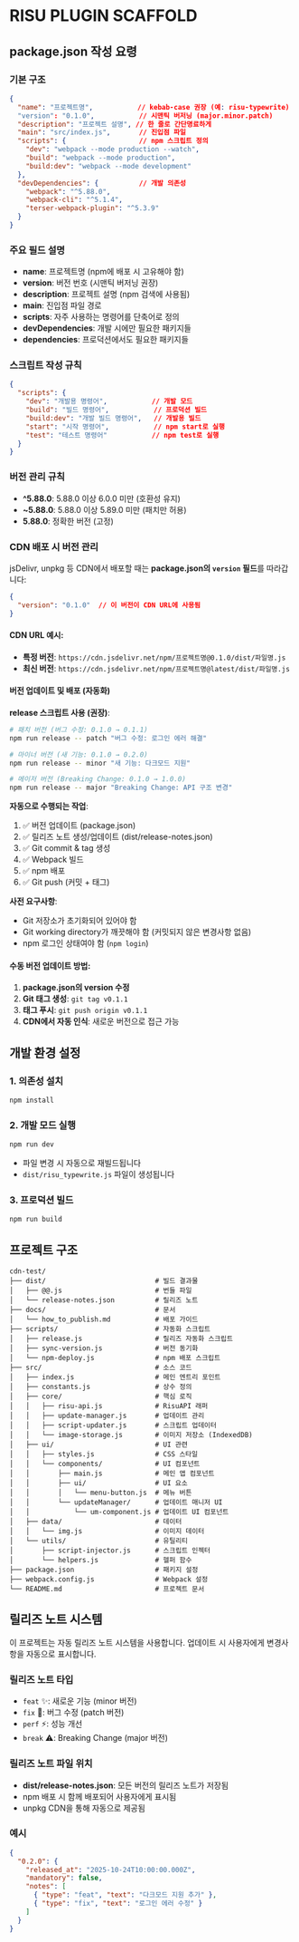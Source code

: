 # RISU PLUGIN SCAFFOLD

## package.json 작성 요령

### 기본 구조
```json
{
  "name": "프로젝트명",           // kebab-case 권장 (예: risu-typewrite)
  "version": "0.1.0",           // 시맨틱 버저닝 (major.minor.patch)
  "description": "프로젝트 설명", // 한 줄로 간단명료하게
  "main": "src/index.js",       // 진입점 파일
  "scripts": {                  // npm 스크립트 정의
    "dev": "webpack --mode production --watch",
    "build": "webpack --mode production",
    "build:dev": "webpack --mode development"
  },
  "devDependencies": {          // 개발 의존성
    "webpack": "^5.88.0",
    "webpack-cli": "^5.1.4",
    "terser-webpack-plugin": "^5.3.9"
  }
}
```

### 주요 필드 설명
- **name**: 프로젝트명 (npm에 배포 시 고유해야 함)
- **version**: 버전 번호 (시맨틱 버저닝 권장)
- **description**: 프로젝트 설명 (npm 검색에 사용됨)
- **main**: 진입점 파일 경로
- **scripts**: 자주 사용하는 명령어를 단축어로 정의
- **devDependencies**: 개발 시에만 필요한 패키지들
- **dependencies**: 프로덕션에서도 필요한 패키지들

### 스크립트 작성 규칙
```json
{
  "scripts": {
    "dev": "개발용 명령어",           // 개발 모드
    "build": "빌드 명령어",           // 프로덕션 빌드
    "build:dev": "개발 빌드 명령어",   // 개발용 빌드
    "start": "시작 명령어",           // npm start로 실행
    "test": "테스트 명령어"           // npm test로 실행
  }
}
```

### 버전 관리 규칙
- **^5.88.0**: 5.88.0 이상 6.0.0 미만 (호환성 유지)
- **~5.88.0**: 5.88.0 이상 5.89.0 미만 (패치만 허용)
- **5.88.0**: 정확한 버전 (고정)

### CDN 배포 시 버전 관리
jsDelivr, unpkg 등 CDN에서 배포할 때는 **package.json의 `version` 필드**를 따라갑니다:

```json
{
  "version": "0.1.0"  // 이 버전이 CDN URL에 사용됨
}
```

#### CDN URL 예시:
- **특정 버전**: `https://cdn.jsdelivr.net/npm/프로젝트명@0.1.0/dist/파일명.js`
- **최신 버전**: `https://cdn.jsdelivr.net/npm/프로젝트명@latest/dist/파일명.js`

#### 버전 업데이트 및 배포 (자동화)

**release 스크립트 사용 (권장)**:
```bash
# 패치 버전 (버그 수정: 0.1.0 → 0.1.1)
npm run release -- patch "버그 수정: 로그인 에러 해결"

# 마이너 버전 (새 기능: 0.1.0 → 0.2.0)
npm run release -- minor "새 기능: 다크모드 지원"

# 메이저 버전 (Breaking Change: 0.1.0 → 1.0.0)
npm run release -- major "Breaking Change: API 구조 변경"
```

**자동으로 수행되는 작업**:
1. ✅ 버전 업데이트 (package.json)
2. ✅ 릴리즈 노트 생성/업데이트 (dist/release-notes.json)
3. ✅ Git commit & tag 생성
4. ✅ Webpack 빌드
5. ✅ npm 배포
6. ✅ Git push (커밋 + 태그)

**사전 요구사항**:
- Git 저장소가 초기화되어 있어야 함
- Git working directory가 깨끗해야 함 (커밋되지 않은 변경사항 없음)
- npm 로그인 상태여야 함 (`npm login`)

#### 수동 버전 업데이트 방법:
1. **package.json의 version 수정**
2. **Git 태그 생성**: `git tag v0.1.1`
3. **태그 푸시**: `git push origin v0.1.1`
4. **CDN에서 자동 인식**: 새로운 버전으로 접근 가능

## 개발 환경 설정

### 1. 의존성 설치
```bash
npm install
```

### 2. 개발 모드 실행
```bash
npm run dev
```
- 파일 변경 시 자동으로 재빌드됩니다
- `dist/risu_typewrite.js` 파일이 생성됩니다

### 3. 프로덕션 빌드
```bash
npm run build
```

## 프로젝트 구조

```
cdn-test/
├── dist/                           # 빌드 결과물
│   ├── @@.js                       # 번들 파일
│   └── release-notes.json          # 릴리즈 노트
├── docs/                           # 문서
│   └── how_to_publish.md           # 배포 가이드
├── scripts/                        # 자동화 스크립트
│   ├── release.js                  # 릴리즈 자동화 스크립트
│   ├── sync-version.js             # 버전 동기화
│   └── npm-deploy.js               # npm 배포 스크립트
├── src/                            # 소스 코드
│   ├── index.js                    # 메인 엔트리 포인트
│   ├── constants.js                # 상수 정의
│   ├── core/                       # 핵심 로직
│   │   ├── risu-api.js             # RisuAPI 래퍼
│   │   ├── update-manager.js       # 업데이트 관리
│   │   ├── script-updater.js       # 스크립트 업데이터
│   │   └── image-storage.js        # 이미지 저장소 (IndexedDB)
│   ├── ui/                         # UI 관련
│   │   ├── styles.js               # CSS 스타일
│   │   └── components/             # UI 컴포넌트
│   │       ├── main.js             # 메인 앱 컴포넌트
│   │       ├── ui/                 # UI 요소
│   │       │   └── menu-button.js  # 메뉴 버튼
│   │       └── updateManager/      # 업데이트 매니저 UI
│   │           └── um-component.js # 업데이트 UI 컴포넌트
│   ├── data/                       # 데이터
│   │   └── img.js                  # 이미지 데이터
│   └── utils/                      # 유틸리티
│       ├── script-injector.js      # 스크립트 인젝터
│       └── helpers.js              # 헬퍼 함수
├── package.json                    # 패키지 설정
├── webpack.config.js               # Webpack 설정
└── README.md                       # 프로젝트 문서
```

## 릴리즈 노트 시스템

이 프로젝트는 자동 릴리즈 노트 시스템을 사용합니다. 업데이트 시 사용자에게 변경사항을 자동으로 표시합니다.

### 릴리즈 노트 타입
- `feat` ✨: 새로운 기능 (minor 버전)
- `fix` 🔧: 버그 수정 (patch 버전)
- `perf` ⚡: 성능 개선
- `break` ⚠️: Breaking Change (major 버전)

### 릴리즈 노트 파일 위치
- **dist/release-notes.json**: 모든 버전의 릴리즈 노트가 저장됨
- npm 배포 시 함께 배포되어 사용자에게 표시됨
- unpkg CDN을 통해 자동으로 제공됨

### 예시
```json
{
  "0.2.0": {
    "released_at": "2025-10-24T10:00:00.000Z",
    "mandatory": false,
    "notes": [
      { "type": "feat", "text": "다크모드 지원 추가" },
      { "type": "fix", "text": "로그인 에러 수정" }
    ]
  }
}
```

